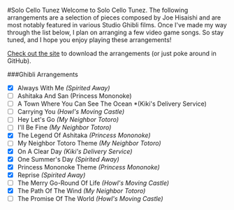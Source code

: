 #Solo Cello Tunez
Welcome to Solo Cello Tunez. The following arrangements are a selection of pieces composed by Joe Hisaishi and are most notably featured in various Studio Ghibli films. Once I've made my way through the list below, I plan on arranging a few video game songs. So stay tuned, and I hope you enjoy playing these arrangements!

<a href="http://kegh.am/tunez/">Check out the site</a> to download the arrangements (or just poke around in GitHub).

###Ghibli Arrangements
* [x] Always With Me *(Spirited Away)*
* [ ] Ashitaka And San (Princess Mononoke)
* [ ] A Town Where You Can See The Ocean *(Kiki's Delivery Service)
* [ ] Carrying You *(Howl's Moving Castle)*
* [ ] Hey Let's Go *(My Neighbor Totoro)*
* [ ] I'll Be Fine *(My Neighbor Totoro)*
* [x] The Legend Of Ashitaka *(Princess Mononoke)*
* [ ] My Neighbor Totoro Theme *(My Neighbor Totoro)*
* [x] On A Clear Day *(Kiki's Delivery Service)*
* [x] One Summer's Day *(Spirited Away)*
* [x] Princess Mononoke Theme *(Princess Mononoke)*
* [x] Reprise *(Spirited Away)*
* [ ] The Merry Go-Round Of Life *(Howl's Moving Castle)*
* [x] The Path Of The Wind *(My Neighbor Totoro)*
* [ ] The Promise Of The World *(Howl's Moving Castle)*

